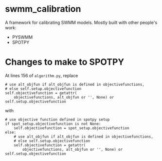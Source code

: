 # swmm_calibration
A framework for calibrating SWMM models. Mostly built with other people's work:
- PYSWMM
- SPOTPY


# Changes to make to SPOTPY
At lines 156 of `algorithm.py`, replace
```
# use alt_objfun if alt_objfun is defined in objectivefunctions,
# else self.setup.objectivefunction
self.objectivefunction = getattr(
    objectivefunctions, alt_objfun or '', None) or self.setup.objectivefunction
```
with
```
# use objective function defined in spotpy setup
if spot_setup.objectivefunction is not None:
    self.objectivefunction = spot_setup.objectivefunction
else:
    # use alt_objfun if alt_objfun is defined in objectivefunctions,
    # else self.setup.objectivefunction
    self.objectivefunction = getattr(
        objectivefunctions, alt_objfun or '', None) or self.setup.objectivefunction
```